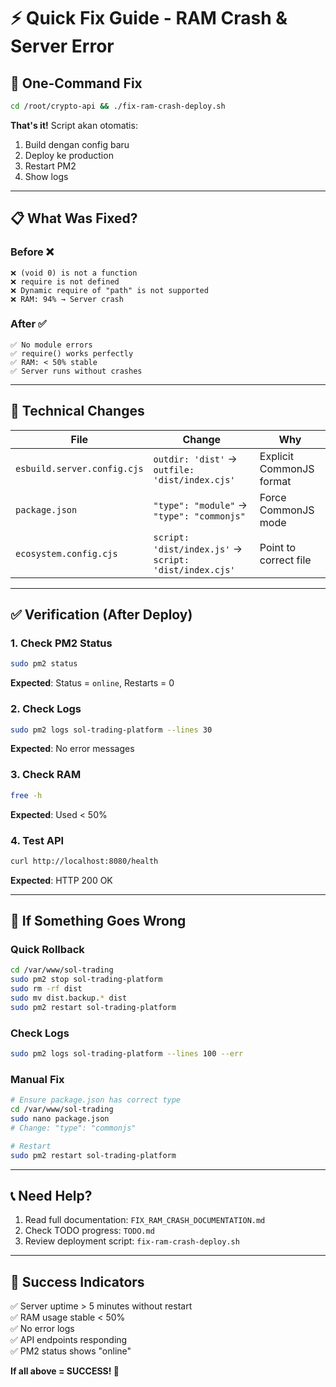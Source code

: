 # ⚡ Quick Fix Guide - RAM Crash & Server Error

## 🎯 One-Command Fix

```bash
cd /root/crypto-api && ./fix-ram-crash-deploy.sh
```

**That's it!** Script akan otomatis:
1. Build dengan config baru
2. Deploy ke production
3. Restart PM2
4. Show logs

---

## 📋 What Was Fixed?

### Before ❌
```
❌ (void 0) is not a function
❌ require is not defined  
❌ Dynamic require of "path" is not supported
❌ RAM: 94% → Server crash
```

### After ✅
```
✅ No module errors
✅ require() works perfectly
✅ RAM: < 50% stable
✅ Server runs without crashes
```

---

## 🔧 Technical Changes

| File | Change | Why |
|------|--------|-----|
| `esbuild.server.config.cjs` | `outdir: 'dist'` → `outfile: 'dist/index.cjs'` | Explicit CommonJS format |
| `package.json` | `"type": "module"` → `"type": "commonjs"` | Force CommonJS mode |
| `ecosystem.config.cjs` | `script: 'dist/index.js'` → `script: 'dist/index.cjs'` | Point to correct file |

---

## ✅ Verification (After Deploy)

### 1. Check PM2 Status
```bash
sudo pm2 status
```
**Expected**: Status = `online`, Restarts = 0

### 2. Check Logs
```bash
sudo pm2 logs sol-trading-platform --lines 30
```
**Expected**: No error messages

### 3. Check RAM
```bash
free -h
```
**Expected**: Used < 50%

### 4. Test API
```bash
curl http://localhost:8080/health
```
**Expected**: HTTP 200 OK

---

## 🚨 If Something Goes Wrong

### Quick Rollback
```bash
cd /var/www/sol-trading
sudo pm2 stop sol-trading-platform
sudo rm -rf dist
sudo mv dist.backup.* dist
sudo pm2 restart sol-trading-platform
```

### Check Logs
```bash
sudo pm2 logs sol-trading-platform --lines 100 --err
```

### Manual Fix
```bash
# Ensure package.json has correct type
cd /var/www/sol-trading
sudo nano package.json
# Change: "type": "commonjs"

# Restart
sudo pm2 restart sol-trading-platform
```

---

## 📞 Need Help?

1. Read full documentation: `FIX_RAM_CRASH_DOCUMENTATION.md`
2. Check TODO progress: `TODO.md`
3. Review deployment script: `fix-ram-crash-deploy.sh`

---

## 🎯 Success Indicators

✅ Server uptime > 5 minutes without restart  
✅ RAM usage stable < 50%  
✅ No error logs  
✅ API endpoints responding  
✅ PM2 status shows "online"  

**If all above = SUCCESS! 🎉**
